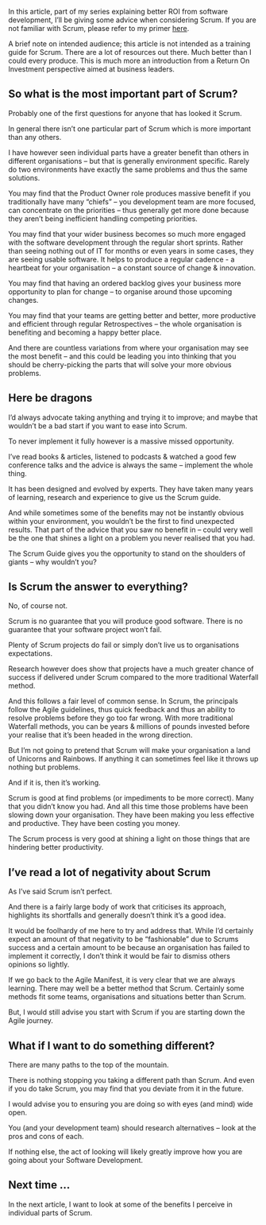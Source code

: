 In this article, part of my series explaining better ROI from software development, I’ll be giving some advice when considering Scrum. If you are not familiar with Scrum, please refer to my primer [here](/blog/roi-of-scrum-part-1-a-primer).

A brief note on intended audience; this article is not intended as a training guide for Scrum. There are a lot of resources out there. Much better than I could every produce. This is much more an introduction from a Return On Investment perspective aimed at business leaders.

## So what is the most important part of Scrum?

Probably one of the first questions for anyone that has looked it Scrum.

In general there isn’t one particular part of Scrum which is more important than any others.

I have however seen individual parts have a greater benefit than others in different organisations – but that is generally environment specific. Rarely do two environments have exactly the same problems and thus the same solutions.

You may find that the Product Owner role produces massive benefit if you traditionally have many “chiefs” – you development team are more focused, can concentrate on the priorities – thus generally get more done because they aren’t being inefficient handling competing priorities.

You may find that your wider business becomes so much more engaged with the software development through the regular short sprints. Rather than seeing nothing out of IT for months or even years in some cases, they are seeing usable software. It helps to produce a regular cadence - a heartbeat for your organisation – a constant source of change & innovation.

You may find that having an ordered backlog gives your business more opportunity to plan for change – to organise around those upcoming changes.

You may find that your teams are getting better and better, more productive and efficient through regular Retrospectives – the whole organisation is benefiting and becoming a happy better place. 

And there are countless variations from where your organisation may see the most benefit – and this could be leading you into thinking that you should be cherry-picking the parts that will solve your more obvious problems.

## Here be dragons

I’d always advocate taking anything and trying it to improve; and maybe that wouldn’t be a bad start if you want to ease into Scrum. 

To never implement it fully however is a massive missed opportunity.

I’ve read books & articles, listened to podcasts & watched a good few conference talks and the advice is always the same – implement the whole thing.

It has been designed and evolved by experts. They have taken many years of learning, research and experience to give us the Scrum guide. 

And while sometimes some of the benefits may not be instantly obvious within your environment, you wouldn’t be the first to find unexpected results. That part of the advice that you saw no benefit in – could very well be the one that shines a light on a problem you never realised that you had.

The Scrum Guide gives you the opportunity to stand on the shoulders of giants – why wouldn’t you?

## Is Scrum the answer to everything?

No, of course not.

Scrum is no guarantee that you will produce good software. There is no guarantee that your software project won’t fail.

Plenty of Scrum projects do fail or simply don’t live us to organisations expectations.

Research however does show that projects have a much greater chance of success if delivered under Scrum compared to the more traditional Waterfall method.

And this follows a fair level of common sense. In Scrum, the principals follow the Agile guidelines, thus quick feedback and thus an ability to resolve problems before they go too far wrong. With more traditional Waterfall methods, you can be years & millions of pounds invested before your realise that it’s been headed in the wrong direction.

But I’m not going to pretend that Scrum will make your organisation a land of Unicorns and Rainbows. If anything it can sometimes feel like it throws up nothing but problems.

And if it is, then it’s working.

Scrum is good at find problems (or impediments to be more correct). Many that you didn’t know you had. And all this time those problems have been slowing down your organisation. They have been making you less effective and productive. They have been costing you money.

The Scrum process is very good at shining a light on those things that are hindering better productivity.

## I’ve read a lot of negativity about Scrum

As I’ve said Scrum isn’t perfect.

And there is a fairly large body of work that criticises its approach, highlights its shortfalls and generally doesn’t think it’s a good idea.

It would be foolhardy of me here to try and address that. While I’d certainly expect an amount of that negativity to be “fashionable” due to Scrums success and a certain amount to be because an organisation has failed to implement it correctly, I don’t think it would be fair to dismiss others opinions so lightly.

If we go back to the Agile Manifest, it is very clear that we are always learning. There may well be a better method that Scrum. Certainly some methods fit some teams, organisations and situations better than Scrum.

But, I would still advise you start with Scrum if you are starting down the Agile journey. 

## What if I want to do something different?

There are many paths to the top of the mountain.

There is nothing stopping you taking a different path than Scrum. And even if you do take Scrum, you may find that you deviate from it in the future.

I would advise you to ensuring you are doing so with eyes (and mind) wide open.

You (and your development team) should research alternatives – look at the pros and cons of each.

If nothing else, the act of looking will likely greatly improve how you are going about your Software Development.

## Next time …

In the next article, I want to look at some of the benefits I perceive in individual parts of Scrum.